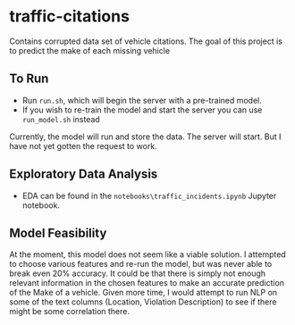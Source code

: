 # traffic-citations
Contains corrupted data set of vehicle citations. The goal of this project is to predict the make of each missing vehicle

## To Run
* Run `run.sh`, which will begin the server with a pre-trained model.
* If you wish to re-train the model and start the server you can use `run_model.sh` instead

Currently, the model will run and store the data. The server will start. But I have not yet gotten the request to work.

## Exploratory Data Analysis
* EDA can be found in the `notebooks\traffic_incidents.ipynb` Jupyter notebook.

## Model Feasibility
At the moment, this model does not seem like a viable solution. I attempted to choose various features and re-run the model, but was never able to break even 20% accuracy. It could be that there is simply not enough relevant information in the chosen features to make an accurate prediction of the Make of a vehicle. Given more time, I would attempt to run NLP on some of the text columns (Location, Violation Description) to see if there might be some correlation there.